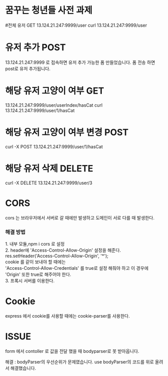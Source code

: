 # 꿈꾸는 청년들 사전 과제


#전체 유저 GET 
13.124.21.247:9999/user
curl 13.124.21.247:9999/user

# 유저 추가 POST
13.124.21.247:9999 로 접속하면 유저 추가 가능한 폼 만들었습니다.
폼 전송 하면 post로 유저 추가됩니다.

# 해당 유저 고양이 여부 GET
13.124.21.247:9999/user/userIndex/hasCat
curl 13.124.21.247:9999/user/1/hasCat

# 해당 유저 고양이 여부 변경 POST
curl -X POST 13.124.21.247:9999/user/1/hasCat

# 해당 유저 삭제 DELETE
curl -X DELETE 13.124.21.247:9999/user/3

# CORS
cors 는 브라우저에서 서버로 갈 때에만 발생하고 도메인이 서로 다를 때 발생한다.
<h3>해결 방법</h3>
1. 내부 모듈,npm i cors 로 설정<br>
2. header에 'Access-Control-Allow-Origin' 설정을 해준다.<br>
   res.setHeader('Access-Control-Allow-Origin', '*');<br>
   cookie 를 같이 보내야 할 때에는<br>
   'Access-Control-Allow-Credentials' 를 true로 설정 해줘야 하고 이 경우에<br>
   'Origin' 또한 true로 해주어야 한다.<br>
3. 프록시 서버를 이용한다.


# Cookie
express 에서 cookie를 사용할 때에는 cookie-parser를 사용한다.


# ISSUE
form 에서 contoller 로 값을 전달 했을 때 bodyparser로 못 받아옵니다.

해결 : bodyParser의 우선순위가 문제였습니다. use bodyParser의 코드를 위로 올려서 해결했습니다.

